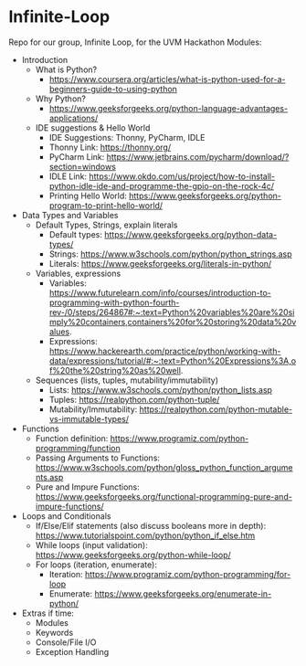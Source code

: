 # Infinite-Loop
Repo for our group, Infinite Loop, for the UVM Hackathon
Modules:
- Introduction
  - What is Python?
    - https://www.coursera.org/articles/what-is-python-used-for-a-beginners-guide-to-using-python
  - Why Python?
    - https://www.geeksforgeeks.org/python-language-advantages-applications/
  - IDE suggestions & Hello World
    - IDE Suggestions: Thonny, PyCharm, IDLE
    - Thonny Link: https://thonny.org/
    - PyCharm Link: https://www.jetbrains.com/pycharm/download/?section=windows
    - IDLE Link: https://www.okdo.com/us/project/how-to-install-python-idle-ide-and-programme-the-gpio-on-the-rock-4c/
    - Printing Hello World: https://www.geeksforgeeks.org/python-program-to-print-hello-world/
- Data Types and Variables
  - Default Types, Strings, explain literals
    - Default types: https://www.geeksforgeeks.org/python-data-types/
    - Strings: https://www.w3schools.com/python/python_strings.asp
    - Literals: https://www.geeksforgeeks.org/literals-in-python/
  - Variables, expressions
    - Variables: https://www.futurelearn.com/info/courses/introduction-to-programming-with-python-fourth-rev-/0/steps/264867#:~:text=Python%20variables%20are%20simply%20containers,containers%20for%20storing%20data%20values.
    - Expressions: https://www.hackerearth.com/practice/python/working-with-data/expressions/tutorial/#:~:text=Python%20Expressions%3A,of%20the%20string%20as%20well.
  - Sequences (lists, tuples, mutability/immutability)
    - Lists: https://www.w3schools.com/python/python_lists.asp
    - Tuples: https://realpython.com/python-tuple/
    - Mutability/Immutability: https://realpython.com/python-mutable-vs-immutable-types/
- Functions
  - Function definition: https://www.programiz.com/python-programming/function
  - Passing Arguments to Functions: https://www.w3schools.com/python/gloss_python_function_arguments.asp
  - Pure and Impure Functions: https://www.geeksforgeeks.org/functional-programming-pure-and-impure-functions/
- Loops and Conditionals
  - If/Else/Elif statements (also discuss booleans more in depth): https://www.tutorialspoint.com/python/python_if_else.htm
  - While loops (input validation): https://www.geeksforgeeks.org/python-while-loop/
  - For loops (iteration, enumerate):
    - Iteration: https://www.programiz.com/python-programming/for-loop
    - Enumerate: https://www.geeksforgeeks.org/enumerate-in-python/
- Extras if time:
  - Modules
  - Keywords
  - Console/File I/O
  - Exception Handling
